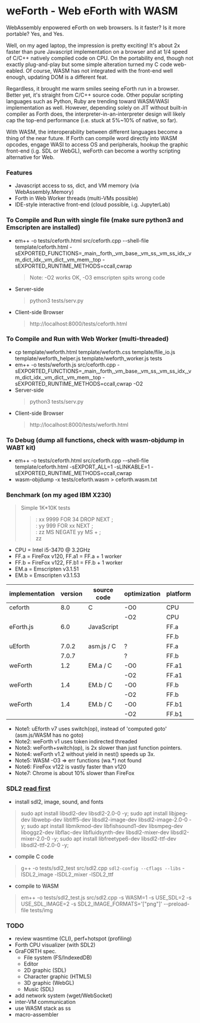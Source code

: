 # weForth - Web eForth with WASM

WebAssembly enpowered eForth on web browsers. Is it faster? Is it more portable? Yes, and Yes.

Well, on my aged laptop, the impression is pretty exciting! It's about 2x faster than pure Javascript implementation on a browser and at 1/4 speed of C/C++ natively compiled code on CPU. On the portability end, though not exactly plug-and-play but some simple alteration turned my C code web-eabled. Of course, WASM has not integrated with the front-end well enough, updating DOM is a different feat.

Regardless, it brought me warm smiles seeing eForth run in a browser. Better yet, it's straight from C/C++ source code. Other popular scripting languages such as Python, Ruby are trending toward WASM/WASI implementation as well. However, depending solely on JIT without built-in compiler as Forth does, the interpreter-in-an-interpreter design will likely cap the top-end performance (i.e. stuck at 5%~10% of native, so far).

With WASM, the interoperability between different languages become a thing of the near future. If Forth can compile word directly into WASM opcodes, engage WASI to access OS and peripherals, hookup the graphic front-end (i.g. SDL or WebGL), weForth can become a worthy scripting alternative for Web.

### Features
* Javascript access to ss, dict, and VM memory (via WebAssembly.Memory)
* Forth in Web Worker threads (multi-VMs possible)
* IDE-style interactive front-end (cloud possible, i.g. JupyterLab)

### To Compile and Run with single file (make sure python3 and Emscripten are installed)
* em++ -o tests/ceforth.html src/ceforth.cpp --shell-file template/ceforth.html -sEXPORTED_FUNCTIONS=_main,_forth,_vm_base,_vm_ss,_vm_ss_idx,_vm_dict_idx,_vm_dict,_vm_mem,_top -sEXPORTED_RUNTIME_METHODS=ccall,cwrap
  > Note: -O2 works OK, -O3 emscripten spits wrong code
* Server-side
  > python3 tests/serv.py
* Client-side Browser
  > http://localhost:8000/tests/ceforth.html

### To Compile and Run with Web Worker (multi-threaded)
* cp template/weforth.html template/weforth.css template/file_io.js template/weforth_helper.js template/weforth_worker.js tests
* em++ -o tests/weforth.js src/ceforth.cpp -sEXPORTED_FUNCTIONS=_main,_forth,_vm_base,_vm_ss,_vm_ss_idx,_vm_dict_idx,_vm_dict,_vm_mem,_top -sEXPORTED_RUNTIME_METHODS=ccall,cwrap -O2
* Server-side
  > python3 tests/serv.py
* Client-side Browser
  > http://localhost:8000/tests/weforth.html

### To Debug (dump all functions, check with wasm-objdump in WABT kit)
* em++ -o tests/ceforth.html src/ceforth.cpp --shell-file template/ceforth.html -sEXPORT_ALL=1 -sLINKABLE=1 -sEXPORTED_RUNTIME_METHODS=ccall,cwrap
* wasm-objdump -x tests/ceforth.wasm > ceforth.wasm.txt

### Benchmark (on my aged IBM X230)
> Simple 1K*10K tests
>> : xx 9999 FOR 34 DROP NEXT ;<br/>
>> : yy 999 FOR xx NEXT ;<br/>
>> : zz MS NEGATE yy MS + ;<br/>
>> zz

* CPU = Intel i5-3470 @ 3.2GHz
* FF.a = FireFox v120, FF.a1 = FF.a + 1 worker
* FF.b = FireFox v122, FF.b1 = FF.b + 1 worker
* EM.a = Emscripten v3.1.51
* EM.b = Emscripten v3.1.53

|implementation|version|source code|optimization|platform|run time(ms)|code size(KB)|
|--|--|--|--|--|--|--|
|ceforth  |8.0  |C         |-O0|CPU  |266 |111|
|         |     |          |-O2|CPU  |106 |83 |
|eForth.js|6.0  |JavaScript|   |FF.a |756 |20 |
|         |     |          |   |FF.b |1059|20 |
|uEforth  |7.0.2|asm.js / C|?  |FF.a |814 |?  |
|         |7.0.7|          |?  |FF.b |302 |?  |
|weForth  |1.2  |EM.a / C  |-O0|FF.a1|943 |254|
|         |     |          |-O2|FF.a1|410 |165|
|weForth  |1.4  |EM.b / C  |-O0|FF.b |515 |259|
|         |     |          |-O2|FF.b |161 |168|
|weForth  |1.4  |EM.b / C  |-O0|FF.b1|516 |259|
|         |     |          |-O2|FF.b1|163 |168|

* Note1: uEforth v7 uses switch(op), instead of 'computed goto' (asm.js/WASM has no goto)
* Note2: weForth v1 uses token indirected threaded
* Note3: weForth+switch(op), is 2x slower than just function pointers.
* Note4: weForth v1.2 without yield in nest() speeds up 3x.
* Note5: WASM -O3 => err functions (wa.*) not found
* Note6: FireFox v122 is vastly faster than v120
* Note7: Chrome is about 10% slower than FireFox

### SDL2 [read first](https://lyceum-allotments.github.io/2016/06/emscripten-and-sdl-2-tutorial-part-1/)
* install sdl2, image, sound, and fonts
> sudo apt install libsdl2-dev libsdl2-2.0-0 -y;
> sudo apt install libjpeg-dev libwebp-dev libtiff5-dev libsdl2-image-dev libsdl2-image-2.0-0 -y;
> sudo apt install libmikmod-dev libfishsound1-dev libsmpeg-dev liboggz2-dev libflac-dev libfluidsynth-dev libsdl2-mixer-dev libsdl2-mixer-2.0-0 -y;
> sudo apt install libfreetype6-dev libsdl2-ttf-dev libsdl2-ttf-2.0-0 -y;
* compile C code
> g++ -o tests/sdl2_test src/sdl2.cpp `sdl2-config --cflags --libs` -lSDL2_image -lSDL2_mixer -lSDL2_ttf
* compile to WASM
> em++ -o tests/sdl2_test.js src/sdl2.cpp -s WASM=1 -s USE_SDL=2 -s USE_SDL_IMAGE=2 -s SDL2_IMAGE_FORMATS='["png"]' --preload-file tests/img

### TODO
* review wasmtime (CLI), perf+hotspot (profiling)
* Forth CPU visualizer (with SDL2)
* GraFORTH spec.
  * File system (FS/IndexedDB)
  * Editor
  * 2D graphic (SDL)
  * Character graphic (HTML5)
  * 3D graphic (WebGL)
  * Music (SDL)
* add network system (wget/WebSocket)
* inter-VM communication
* use WASM stack as ss
* macro-assembler
